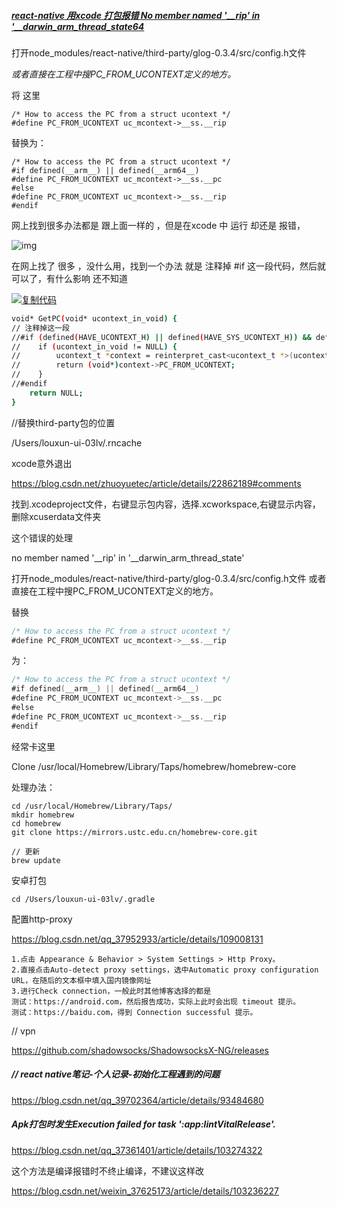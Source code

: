 ##### [react-native 用xcode 打包报错 No member named '__rip' in '__darwin_arm_thread_state64](https://www.cnblogs.com/bruce-gou/p/11113143.html)

打开node_modules/react-native/third-party/glog-0.3.4/src/config.h文件

*或者直接在工程中搜PC_FROM_UCONTEXT定义的地方。*

将 这里

```
/* How to access the PC from a struct ucontext */
#define PC_FROM_UCONTEXT uc_mcontext->__ss.__rip
```

替换为：

```
/* How to access the PC from a struct ucontext */
#if defined(__arm__) || defined(__arm64__)
#define PC_FROM_UCONTEXT uc_mcontext->__ss.__pc
#else
#define PC_FROM_UCONTEXT uc_mcontext->__ss.__rip
#endif
```

 

网上找到很多办法都是 跟上面一样的 ，但是在xcode 中 运行 却还是 报错，

![img](https://img2018.cnblogs.com/blog/840302/201907/840302-20190701150558971-1220391026.png)

在网上找了 很多 ，没什么用，找到一个办法 就是 注释掉 #if 这一段代码，然后就可以了，有什么影响 还不知道

[![复制代码](https://common.cnblogs.com/images/copycode.gif)](javascript:void(0);)

```bash
void* GetPC(void* ucontext_in_void) {
// 注释掉这一段
//#if (defined(HAVE_UCONTEXT_H) || defined(HAVE_SYS_UCONTEXT_H)) && defined(PC_FROM_UCONTEXT)
//    if (ucontext_in_void != NULL) {
//        ucontext_t *context = reinterpret_cast<ucontext_t *>(ucontext_in_void);
//        return (void*)context->PC_FROM_UCONTEXT;
//    }
//#endif
    return NULL;
}
```



//替换third-party包的位置

/Users/louxun-ui-03lv/.rncache



xcode意外退出

https://blog.csdn.net/zhuoyuetec/article/details/22862189#comments

找到.xcodeproject文件，右键显示包内容，选择.xcworkspace,右键显示内容，删除xcuserdata文件夹







这个错误的处理

no member named '__rip' in
      '__darwin_arm_thread_state'

打开node_modules/react-native/third-party/glog-0.3.4/src/config.h文件
或者直接在工程中搜PC_FROM_UCONTEXT定义的地方。

替换

```swift
/* How to access the PC from a struct ucontext */
#define PC_FROM_UCONTEXT uc_mcontext->__ss.__rip
```

为：

```swift
/* How to access the PC from a struct ucontext */
#if defined(__arm__) || defined(__arm64__)
#define PC_FROM_UCONTEXT uc_mcontext->__ss.__pc
#else
#define PC_FROM_UCONTEXT uc_mcontext->__ss.__rip
#endif
```



经常卡这里

Clone /usr/local/Homebrew/Library/Taps/homebrew/homebrew-core

处理办法：

```
cd /usr/local/Homebrew/Library/Taps/
mkdir homebrew
cd homebrew
git clone https://mirrors.ustc.edu.cn/homebrew-core.git

// 更新
brew update
```

安卓打包

```
cd /Users/louxun-ui-03lv/.gradle
```

配置http-proxy

https://blog.csdn.net/qq_37952933/article/details/109008131

```
1.点击 Appearance & Behavior > System Settings > Http Proxy。
2.直接点击Auto-detect proxy settings，选中Automatic proxy configuration URL，在随后的文本框中填入国内镜像网址
3.进行Check connection，一般此时其他博客选择的都是
测试：https://android.com，然后报告成功，实际上此时会出现 timeout 提示。
测试：https://baidu.com，得到 Connection successful 提示。
```

// vpn

https://github.com/shadowsocks/ShadowsocksX-NG/releases



##### // react native笔记-个人记录-初始化工程遇到的问题

https://blog.csdn.net/qq_39702364/article/details/93484680

##### Apk打包时发生Execution failed for task ':app:lintVitalRelease'.

https://blog.csdn.net/qq_37361401/article/details/103274322

这个方法是编译报错时不终止编译，不建议这样改

https://blog.csdn.net/weixin_37625173/article/details/103236227